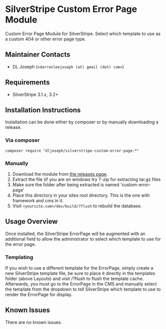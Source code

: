 # SilverStripe Custom Error Page Module
Custom Error Page Module for SilverStripe.  Select which template to use 
as a custom 404 or other error page type.

Maintainer Contacts
-------------------
*  DL Joseph (`<darrenleejoseph (at) gmail (dot) com>`)

Requirements
------------

* SilverStripe 3.1.x, 3.2+


Installation Instructions
-------------------------

Installation can be done either by composer or by manually downloading a release.

### Via composer

`composer require "dljoseph/silverstripe-custom-error-page:*"`

### Manually

 1.  Download the module from [the releases page](https://github.com/dljoseph/silverstripe-custom-error-page/releases).
 2.  Extract the file (if you are on windows try 7-zip for extracting tar.gz files
 3.  Make sure the folder after being extracted is named 'custom-error-page' 
 4.  Place this directory in your sites root directory. This is the one with framework and cms in it.
 5.  Visit `<yoursite.com>/dev/build/?flush` to rebuild the database.


Usage Overview
--------------
Once installed, the SilverStripe ErrorPage will be augmented with an additional field to allow the 
administrator to select which template to use for the error page.


### Templating
If you wish to use a different template for the ErrorPage, simply create a new 
SilverStripe template file, be sure to place it directly in the templates folder (above Layouts) and visit <yoursite>/?flush to flush the template cache. 
Afterwards, you must go to the ErrorPage in the CMS and manually select the 
template from the dropdown to tell SilverStripe which template to use to render the ErrorPage for display.


Known Issues
------------
There are no known issues.